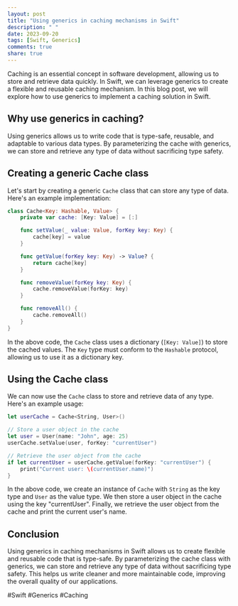 ```yaml
---
layout: post
title: "Using generics in caching mechanisms in Swift"
description: " "
date: 2023-09-20
tags: [Swift, Generics]
comments: true
share: true
---
```


Caching is an essential concept in software development, allowing us to store and retrieve data quickly. In Swift, we can leverage generics to create a flexible and reusable caching mechanism. In this blog post, we will explore how to use generics to implement a caching solution in Swift.

## Why use generics in caching?

Using generics allows us to write code that is type-safe, reusable, and adaptable to various data types. By parameterizing the cache with generics, we can store and retrieve any type of data without sacrificing type safety.

## Creating a generic Cache class

Let's start by creating a generic `Cache` class that can store any type of data. Here's an example implementation:

```swift
class Cache<Key: Hashable, Value> {
    private var cache: [Key: Value] = [:]

    func setValue(_ value: Value, forKey key: Key) {
        cache[key] = value
    }

    func getValue(forKey key: Key) -> Value? {
        return cache[key]
    }

    func removeValue(forKey key: Key) {
        cache.removeValue(forKey: key)
    }

    func removeAll() {
        cache.removeAll()
    }
}
```

In the above code, the `Cache` class uses a dictionary (`[Key: Value]`) to store the cached values. The `Key` type must conform to the `Hashable` protocol, allowing us to use it as a dictionary key.

## Using the Cache class

We can now use the `Cache` class to store and retrieve data of any type. Here's an example usage:

```swift
let userCache = Cache<String, User>()

// Store a user object in the cache
let user = User(name: "John", age: 25)
userCache.setValue(user, forKey: "currentUser")

// Retrieve the user object from the cache
if let currentUser = userCache.getValue(forKey: "currentUser") {
    print("Current user: \(currentUser.name)")
}
```

In the above code, we create an instance of `Cache` with `String` as the key type and `User` as the value type. We then store a user object in the cache using the key "currentUser". Finally, we retrieve the user object from the cache and print the current user's name.

## Conclusion

Using generics in caching mechanisms in Swift allows us to create flexible and reusable code that is type-safe. By parameterizing the cache class with generics, we can store and retrieve any type of data without sacrificing type safety. This helps us write cleaner and more maintainable code, improving the overall quality of our applications.

#Swift #Generics #Caching
